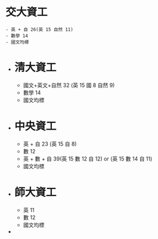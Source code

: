 # 交大資工
	- 英 + 自 26(英 15 自然 11)
	- 數學 14
	- 國文均標
- # 清大資工
	- 國文+英文+自然 32 (英 15 國 8 自然 9)
	- 數學 14
	- 國文均標
- # 中央資工
	- 英 + 自 23 (英 15 自 8)
	- 數 12
	- 英 + 數 + 自 39(英 15 數 12 自 12) or (英 15 數 14 自 11)
	- 國文均標
- # 師大資工
	- 英 11
	- 數 12
	- 國文均標
-